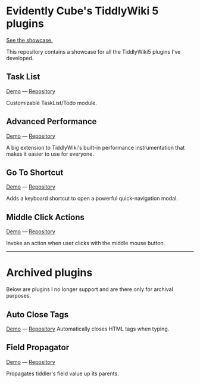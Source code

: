 # Evidently Cube's TiddlyWiki 5 plugins

[See the showcase.](https://evidentlycube.github.io/TW5-PluginShowcase/)

This repository contains a showcase for all the TiddlyWiki5 plugins I've developed.

## Task List
[Demo](https://evidentlycube.github.io/TW5-PluginShowcase/#Task%20List) &mdash; [Repository](https://github.com/EvidentlyCube/TW5-TaskList)

Customizable TaskList/Todo module.

## Advanced Performance
[Demo](https://evidentlycube.github.io/TW5-PluginShowcase/#Advanced%20Performance) &mdash; [Repository](https://github.com/EvidentlyCube/TW5-AdvancedPerformance)

A big extension to TiddlyWiki's built-in performance instrumentation that makes it easier to use for everyone.

## Go To Shortcut
[Demo](https://evidentlycube.github.io/TW5-PluginShowcase/#Go%20To%20Shortcut) &mdash; [Repository](https://github.com/EvidentlyCube/TW5-GoToShortcut)

Adds a keyboard shortcut to open a powerful quick-navigation modal.

## Middle Click Actions
[Demo](https://evidentlycube.github.io/TW5-PluginShowcase/#Middle%20Click%20Actions) &mdash; [Repository](https://github.com/EvidentlyCube/TW5-MiddleClickActions)

Invoke an action when user clicks with the middle mouse button.

----

# Archived plugins

Below are plugins I no longer support and are there only for archival purposes.

## Auto Close Tags
[Demo](https://evidentlycube.github.io/TW5-PluginShowcase/#Auto%20Close%20Tags) &mdash; [Repository](https://github.com/EvidentlyCube/TW5-AutoCloseTags)
Automatically closes HTML tags when typing.

## Field Propagator
[Demo](https://evidentlycube.github.io/TW5-PluginShowcase/#Field%20Propagator) &mdash; [Repository](https://github.com/EvidentlyCube/TW5-FieldPropagator)

Propagates tiddler's field value up its parents.

